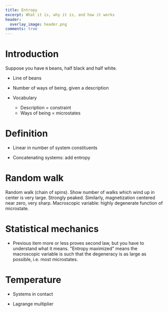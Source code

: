 ```yaml
---
title: Entropy
excerpt: What it is, why it is, and how it works
header:
  overlay_image: header.png
comments: true
---
```


# Introduction

Suppose you have `N` beans, half black and half white.
* Line of beans

* Number of ways of being, given a description

* Vocabulary
  * Description = constraint
  * Ways of being = microstates

# Definition

* Linear in number of system constituents

* Concatenating systems: add entropy


# Random walk

Random walk (chain of spins).
Show number of walks which wind up in center is very large.
Strongly peaked.
Similarly, magnetization centered near zero, very sharp.
Macroscopic variable: highly degenerate function of microstate.

# Statistical mechanics

* Previous item more or less proves second law, but you have to understand what it means.
"Entropy maximized" means the macroscopic variable is such that the degeneracy is as large as  possible, i.e. most microstates.

# Temperature

* Systems in contact

* Lagrange multiplier

